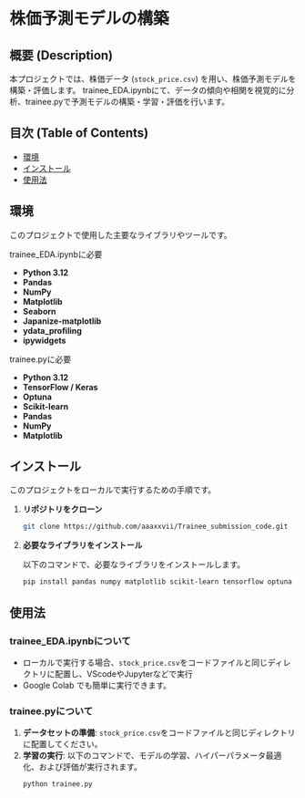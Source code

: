 # 株価予測モデルの構築

## 概要 (Description)
本プロジェクトでは、株価データ (`stock_price.csv`) を用い、株価予測モデルを構築・評価します。
 trainee_EDA.ipynbにて、データの傾向や相関を視覚的に分析、trainee.pyで予測モデルの構築・学習・評価を行います。
 
## 目次 (Table of Contents)

- [環境](#環境)
- [インストール](#インストール)
- [使用法](#使用法)

## 環境
このプロジェクトで使用した主要なライブラリやツールです。

trainee_EDA.ipynbに必要
- **Python 3.12**
- **Pandas**
- **NumPy**
- **Matplotlib**
- **Seaborn**
- **Japanize-matplotlib**
- **ydata_profiling**
- **ipywidgets**

trainee.pyに必要
- **Python 3.12**
- **TensorFlow / Keras**
- **Optuna**
- **Scikit-learn**
- **Pandas**
- **NumPy**
- **Matplotlib**



## インストール

このプロジェクトをローカルで実行するための手順です。

1. **リポジトリをクローン**
    ```sh
    git clone https://github.com/aaaxxvii/Trainee_submission_code.git
    ```
2. **必要なライブラリをインストール**

   以下のコマンドで、必要なライブラリをインストールします。
    ```sh
    pip install pandas numpy matplotlib scikit-learn tensorflow optuna japanize-matplotlib　seaborn ydata_profiling ipywidgets
    ```


## 使用法

### trainee_EDA.ipynbについて
- ローカルで実行する場合、`stock_price.csv`をコードファイルと同じディレクトリに配置し、VScodeやJupyterなどで実行
- Google Colab でも簡単に実行できます。

### trainee.pyについて
1. **データセットの準備**: `stock_price.csv`をコードファイルと同じディレクトリに配置してください。
2. **学習の実行**: 以下のコマンドで、モデルの学習、ハイパーパラメータ最適化、および評価が実行されます。
    ```sh
    python trainee.py
    ```
